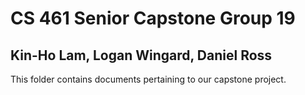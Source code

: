# CS 461 Senior Capstone Group 19
## Kin-Ho Lam, Logan Wingard, Daniel Ross

This folder contains documents pertaining to our capstone project.